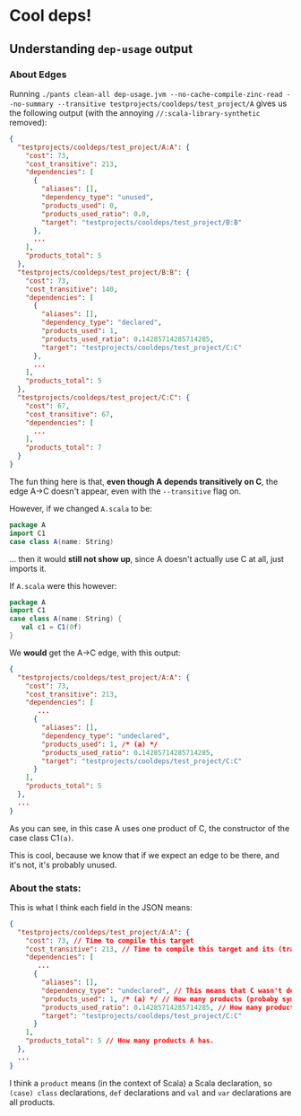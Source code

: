 # Cool deps!

## Understanding `dep-usage` output

### About Edges

Running `./pants clean-all dep-usage.jvm --no-cache-compile-zinc-read --no-summary --transitive testprojects/cooldeps/test_project/A` gives us the following output (with the annoying `//:scala-library-synthetic` removed):

```json
{
  "testprojects/cooldeps/test_project/A:A": {
    "cost": 73,
    "cost_transitive": 213,
    "dependencies": [
      {
        "aliases": [],
        "dependency_type": "unused",
        "products_used": 0,
        "products_used_ratio": 0.0,
        "target": "testprojects/cooldeps/test_project/B:B"
      },
      ...
    ],
    "products_total": 5
  },
  "testprojects/cooldeps/test_project/B:B": {
    "cost": 73,
    "cost_transitive": 140,
    "dependencies": [
      {
        "aliases": [],
        "dependency_type": "declared",
        "products_used": 1,
        "products_used_ratio": 0.14285714285714285,
        "target": "testprojects/cooldeps/test_project/C:C"
      },
      ...
    ],
    "products_total": 5
  },
  "testprojects/cooldeps/test_project/C:C": {
    "cost": 67,
    "cost_transitive": 67,
    "dependencies": [
      ...
    ],
    "products_total": 7
  }
}
```

The fun thing here is that, **even though A depends transitively on C**, the edge A->C doesn't appear, even with the `--transitive` flag on.

However, if we changed `A.scala` to be:
```scala
package A
import C1
case class A(name: String)
```

... then it would **still not show up**, since A doesn't actually use C at all, just imports it.

If `A.scala` were this however:

```scala
package A
import C1
case class A(name: String) {
   val c1 = C1(0f)
}
```

We **would** get the A->C edge, with this output:
```json
{
  "testprojects/cooldeps/test_project/A:A": {
    "cost": 73,
    "cost_transitive": 213,
    "dependencies": [
       ...
      {
        "aliases": [],
        "dependency_type": "undeclared",
        "products_used": 1, /* (a) */
        "products_used_ratio": 0.14285714285714285,
        "target": "testprojects/cooldeps/test_project/C:C"
      }
    ],
    "products_total": 5
  },
  ...
}
```
As you can see, in this case A uses one product of C, the constructor of the case class C1`(a)`.

This is cool, because we know that if we expect an edge to be there, and it's not, it's probably unused.


### About the stats:

This is what I think each field in the JSON means:

```json
{
  "testprojects/cooldeps/test_project/A:A": {
    "cost": 73, // Time to compile this target
    "cost_transitive": 213, // Time to compile this target and its (transitive) deps.
    "dependencies": [
       ...
      {
        "aliases": [],
        "dependency_type": "undeclared", // This means that C wasn't declaredin A's build file
        "products_used": 1, /* (a) */ // How many products (probaby symbol declarataions, we'll go over that) of C are used by A
        "products_used_ratio": 0.14285714285714285, // How many products of C are used by A, divided by the amount of products in C.
        "target": "testprojects/cooldeps/test_project/C:C"
      }
    ],
    "products_total": 5 // How many products A has.
  },
  ...
}
```

I think a `product` means (in the context of Scala) a Scala declaration, so `(case) class` declarations, `def` declarations and `val` and `var` declarations are all products.


